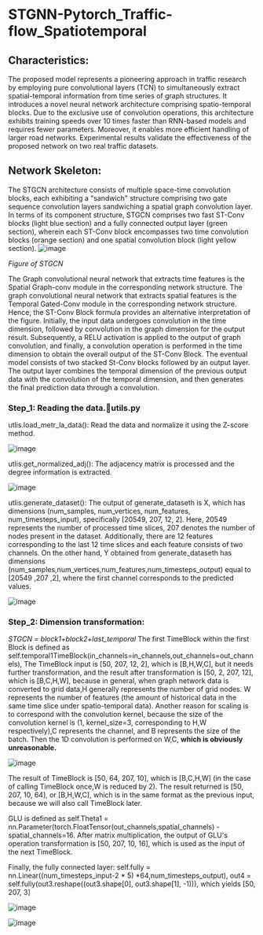 # STGNN-Pytorch_Traffic-flow_Spatiotemporal
## Characteristics:
The proposed model represents a pioneering approach in traffic research by employing pure convolutional layers (TCN) to simultaneously extract spatial-temporal information from time series of graph structures. It introduces a novel neural network architecture comprising spatio-temporal blocks. Due to the exclusive use of convolution operations, this architecture exhibits training speeds over 10 times faster than RNN-based models and requires fewer parameters. Moreover, it enables more efficient handling of larger road networks. Experimental results validate the effectiveness of the proposed network on two real traffic datasets.
## Network Skeleton:
The STGCN architecture consists of multiple space-time convolution blocks, each exhibiting a "sandwich" structure comprising two gate sequence convolution layers sandwiching a spatial graph convolution layer. In terms of its component structure, STGCN comprises two fast ST-Conv blocks (light blue section) and a fully connected output layer (green section), wherein each ST-Conv block encompasses two time convolution blocks (orange section) and one spatial convolution block (light yellow section).
![image](https://github.com/imaCollin/STGNN-Pytorch_Traffic-flow_Spatiotemporal/assets/127849702/899eae87-d367-42e6-a53a-0d9f54165a5e)

_Figure of STGCN_

The Graph convolutional neural network that extracts time features is the Spatial Graph-conv module in the corresponding network structure. The graph convolutional neural network that extracts spatial features is the Temporal Gated-Conv module in the corresponding network structure. Hence, the ST-Conv Block formula provides an alternative interpretation of the figure. Initially, the input data undergoes convolution in the time dimension, followed by convolution in the graph dimension for the output result. Subsequently, a RELU activation is applied to the output of graph convolution, and finally, a convolution operation is performed in the time dimension to obtain the overall output of the ST-Conv Block.
The eventual model consists of two stacked St-Conv blocks followed by an output layer. The output layer combines the temporal dimension of the previous output data with the convolution of the temporal dimension, and then generates the final prediction data through a convolution.

### Step_1: Reading the data.utils.py
utlis.load_metr_la_data(): Read the data and normalize it using the Z-score method.

![image](https://github.com/imaCollin/STGNN-Pytorch_Traffic-flow_Spatiotemporal/assets/127849702/409bbb1f-a45d-4b7c-8582-3b05f3e5dabd)

utlis.get_normalized_adj(): The adjacency matrix is processed and the degree information is extracted.

![image](https://github.com/imaCollin/STGNN-Pytorch_Traffic-flow_Spatiotemporal/assets/127849702/acdcf379-f2cc-42a1-b950-6f59f009fbf8)

utlis.generate_dataset(): The output of generate_dataseth is X, which has dimensions (num_samples, num_vertices, num_features, num_timesteps_input), specifically [20549, 207, 12, 2]. Here, 20549 represents the number of processed time slices, 207 denotes the number of nodes present in the dataset. Additionally, there are 12 features corresponding to the last 12 time slices and each feature consists of two channels. On the other hand, Y obtained from generate_dataseth has dimensions (num_samples,num_vertices,num_features,num_timesteps_output) equal to [20549 ,207 ,2], where the first channel corresponds to the predicted values.

![image](https://github.com/imaCollin/STGNN-Pytorch_Traffic-flow_Spatiotemporal/assets/127849702/88f214fa-1d51-44b5-bae9-2195fc5d415f)

### Step_2: Dimension transformation:
_STGCN = block1+block2+last_temporal_
The first TimeBlock within the first Block is defined as self.temporal1TimeBlock(in_channels=in_channels,out_channels=out_channels), The TimeBlock input is [50, 207, 12, 2], which is [B,H,W,C], but it needs further transformation, and the result after transformation is [50, 2, 207, 12], which is [B,C,H,W], because in general, when graph network data is converted to grid data,H generally represents the number of grid nodes. W represents the number of features (the amount of historical data in the same time slice under spatio-temporal data). Another reason for scaling is to correspond with the convolution kernel, because the size of the convolution kernel is (1, kernel_size=3, corresponding to H,W respectively),C represents the channel, and B represents the size of the batch. Then the 1D convolution is performed on W,C, **which is obviously unreasonable.**

![image](https://github.com/imaCollin/STGNN-Pytorch_Traffic-flow_Spatiotemporal/assets/127849702/d70089ef-f742-45d9-a4b3-2e3479aff331)

The result of TimeBlock is [50, 64, 207, 10], which is [B,C,H,W] (in the case of calling TimeBlock once,W is reduced by 2). The result returned is [50, 207, 10, 64], or [B,H,W,C], which is in the same format as the previous input, because we will also call TimeBlock later.

GLU is defined as self.Theta1 = nn.Parameter(torch.FloatTensor(out_channels,spatial_channels) - spatial_channels=16. After matrix multiplication, the output of GLU's operation transformation is [50, 207, 10, 16], which is used as the input of the next TimeBlock.

Finally, the fully connected layer: self.fully = nn.Linear((num_timesteps_input-2 * 5) *64,num_timesteps_output), out4 = self.fully(out3.reshape((out3.shape[0], out3.shape[1], -1))), which yields [50, 207, 3]

![image](https://github.com/imaCollin/STGNN-Pytorch_Traffic-flow_Spatiotemporal/assets/127849702/f2742cb6-a2d7-4172-a784-8fb385072b2c)

![image](https://github.com/imaCollin/STGNN-Pytorch_Traffic-flow_Spatiotemporal/assets/127849702/ec85cc6d-a5c0-4a68-a390-0efff58f3dba)






